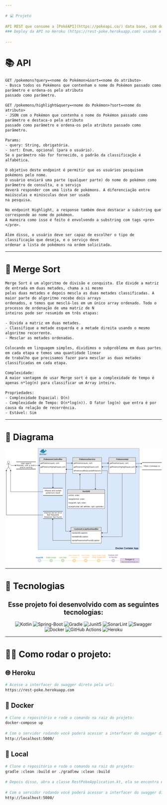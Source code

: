 ```yaml
---

# 💻 Projeto

API REST que consome a [PokéAPI](https://pokeapi.co/) data base, com dois endpoints que o usuário passa um parâmetro para buscar um Pokémon ou um grupo de Pokémons.
### Deploy da API no Heroku (https://rest-poke.herokuapp.com) usando a interface do Swagger.

---
```


# 📚 API
    GET /pokemons?query=<nome do Pokémon>&sort=<nome do atributo> 
    - Busca todos os Pokémons que contenham o nome do Pokémon passado como parâmetro e ordena-os pelo atributo 
    passado como parâmetro.
    
    GET /pokemons/highlight&query=<nome do Pokémon>?sort=<nome do atributo> 
    - JSON com o Pokémon que contenha o nome do Pokémon passado como parâmetro e destaca-o pelo atributo
    passado como parâmetro e ordena-os pelo atributo passado como parâmetro.

    Params:
    - query: String, obrigatória.
    - sort: Enum, opcional (para o usuário). 
    Se o parâmetro não for fornecido, o padrão da classificação é alfabética.

    O objetivo deste endpoint é permitir que os usuários pesquisem pokémons pelo nome. 
    O usuário enviará uma parte (qualquer parte) do nome do pokémon como parâmetro de consulta, e o serviço 
    deverá responder com uma lista de pokémons. A diferenciação entre maiúsculas e minúsculas deve ser usada
    na pesquisa.

    No endpoint Highlight, a response também deve destacar a substring que corresponde ao nome do pokémon. 
    A maneira como isso é feito é envolvendo a substring com tags <pre> </pre>.

    Além disso, o usuário deve ser capaz de escolher o tipo de classificação que deseja, e o serviço deve 
    ordenar a lista de pokémons na ordem solicitada.

---

# 🔀 Merge Sort
    Merge Sort é um algoritmo de divisão e conquista. Ele divide a matriz de entrada em duas metades, chama a si mesmo 
    pelas duas metades e depois mescla as duas metades classificadas. A maior parte do algoritmo recebe dois arrays 
    ordenados, e temos que mesclá-los em um único array ordenado. Todo o processo de ordenação de uma matriz de N 
    inteiros pode ser resumido em três etapas:

	- Divida a matriz em duas metades.
	- Classifique a metade esquerda e a metade direita usando o mesmo algoritmo recorrente.
	- Mesclar as metades ordenadas.

    Colocando em linguagem simples, dividimos o subproblema em duas partes em cada etapa e temos uma quantidade linear 
    de trabalho que precisamos fazer para mesclar as duas metades classificadas em cada etapa.
    
    Complexidade:
    A maior vantagem de usar Merge sort é que a complexidade de tempo é apenas n*log(n) para classificar um Array inteiro.
    
    Propriedades:
    - Complexidade Espacial: O(n)
    - Complexidade de Tempo: O(n*log(n)). O fator log(n) que entra é por causa da relação de recorrência.
    - Estável: Sim

---

# 📃 Diagrama
<p align="center">
  <img alt="Diagrama" src=".github/App.drawio.png">
</p>

---

# 🚀 Tecnologias

<h2 align="center">Esse projeto foi desenvolvido com as seguintes tecnologias:</h2>

<p align="center">
  <img alt="Kotlin" src="https://img.shields.io/badge/Kotlin-0095D5?&style=for-the-badge&logo=kotlin&logoColor=white">
  <img alt="Spring-Boot" src="https://img.shields.io/badge/Spring_Boot-F2F4F9?style=for-the-badge&logo=spring-boot">
  <img alt="Gradle" src="https://img.shields.io/badge/Gradle-02303A.svg?style=for-the-badge&logo=Gradle&logoColor=white">
  <img alt="Junit5" src="https://img.shields.io/badge/Junit5-25A162?style=for-the-badge&logo=junit5&logoColor=white">
  <img alt="SonarLint" src="https://img.shields.io/badge/SonarLint-CB2029?style=for-the-badge&logo=sonarlint&logoColor=white">
  <img alt="Swagger" src="https://img.shields.io/badge/Swagger-85EA2D?style=for-the-badge&logo=Swagger&logoColor=white">
  <img alt="Docker" src="https://img.shields.io/badge/docker-%230db7ed.svg?style=for-the-badge&logo=docker&logoColor=white">
  <img alt="GitHub Actions" src="https://img.shields.io/badge/github%20actions-%232671E5.svg?style=for-the-badge&logo=githubactions&logoColor=white">
  <img alt="Heroku" src="https://img.shields.io/badge/Heroku-430098?style=for-the-badge&logo=heroku&logoColor=white">
</p>

---

# 👨‍💻 Como rodar o projeto:

## 🌐 Heroku

```bash
# Acesse a interfacer do swagger direto pela url:
https://rest-poke.herokuapp.com
```

## 🐳 Docker

```bash
# Clone o repositório e rode o comando na raiz do projeto:
docker-compose up

# Com o servidor rodando você poderá acessar a interfacer do swagger direto pela url:
http://localhost:5000/
```

## 🔨 Local

```bash
# Clone o repositório e rode o comando na raiz do projeto:
gradle :clean :build or ./gradlew :clean :build

# Depois disso, abra a classe RestPokeApplication.kt, ela se encontra em src/main/kotlin, e dê run no método main()

# Com o servidor rodando você poderá acessar a interfacer do swagger direto pela url:
http://localhost:5000/
```